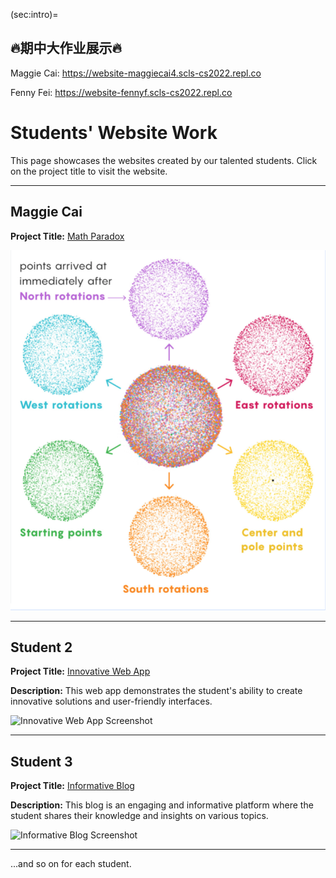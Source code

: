 (sec:intro)=
## 🔥期中大作业展示🔥 ##



Maggie Cai: https://website-maggiecai4.scls-cs2022.repl.co

Fenny Fei: https://website-fennyf.scls-cs2022.repl.co

# Students' Website Work

This page showcases the websites created by our talented students. Click on the project title to visit the website.

---

## Maggie Cai

**Project Title:** [Math Paradox](https://website-maggiecai4.scls-cs2022.repl.co)

![Amazing Website Screenshot](maggie.png)

---

## Student 2

**Project Title:** [Innovative Web App](https://www.example2.com)

**Description:** This web app demonstrates the student's ability to create innovative solutions and user-friendly interfaces.

![Innovative Web App Screenshot](https://path.to/screenshot2.png)

---

## Student 3

**Project Title:** [Informative Blog](https://www.example3.com)

**Description:** This blog is an engaging and informative platform where the student shares their knowledge and insights on various topics.

![Informative Blog Screenshot](https://path.to/screenshot3.png)

---

...and so on for each student.